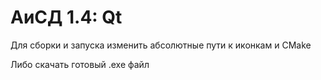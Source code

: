 # АиСД 1.4: Qt

Для сборки и запуска изменить абсолютные пути к иконкам и CMake


Либо скачать готовый .exe файл
